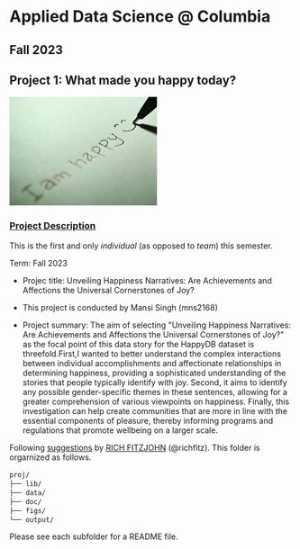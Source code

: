 # Applied Data Science @ Columbia
## Fall 2023
## Project 1: What made you happy today?

![image](figs/title.jpeg)

### [Project Description](doc/Proj1_desc.md)
This is the first and only *individual* (as opposed to *team*) this semester. 

Term: Fall 2023

+ Projec title: Unveiling Happiness Narratives: Are Achievements and Affections the Universal Cornerstones of Joy?
+ This project is conducted by Mansi Singh (mns2168)

+ Project summary: The aim of selecting "Unveiling Happiness Narratives: Are Achievements and Affections the Universal Cornerstones of Joy?" as the focal point of this data story for the HappyDB dataset is threefold.First,I wanted to better understand the complex interactions between individual accomplishments and affectionate relationships in determining happiness, providing a sophisticated understanding of the stories that people typically identify with joy. Second, it aims to identify any possible gender-specific themes in these sentences, allowing for a greater comprehension of various viewpoints on happiness. Finally, this investigation can help create communities that are more in line with the essential components of pleasure, thereby informing programs and regulations that promote wellbeing on a larger scale.





Following [suggestions](http://nicercode.github.io/blog/2013-04-05-projects/) by [RICH FITZJOHN](http://nicercode.github.io/about/#Team) (@richfitz). This folder is orgarnized as follows.

```
proj/
├── lib/
├── data/
├── doc/
├── figs/
└── output/
```

Please see each subfolder for a README file.
